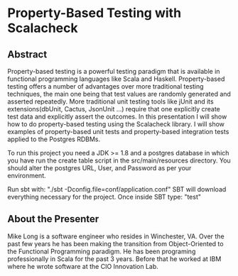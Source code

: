 # Property-Based Testing with Scalacheck

## Abstract 

Property-based testing is a powerful testing paradigm that is available in functional programming languages like Scala and Haskell.  Property-based testing offers a number of advantages over more traditional testing techniques, the main one being that test values are randomly generated and asserted repeatedly. More traditional unit testing tools like jUnit and its extensions(dbUnit, Cactus, JsonUnit ...) require that one explicitly create test data and explicitly assert the outcomes. In this presentation I will show how to do property-based testing using the Scalacheck library. I will show examples of property-based unit tests and property-based integration tests applied to the Postgres RDBMs.

To run this project you need a JDK >= 1.8 and a postgres database in which you have run the create table script in the src/main/resources directory.  You should alter the postgres URL, User, and Password as per your environment.

Run sbt with: "./sbt -Dconfig.file=conf/application.conf"
SBT will download everything necessary for the project.
Once inside SBT type: "test"

## About the Presenter

Mike Long is a software engineer who resides in Winchester, VA. Over the past few years he has been making the transition from Object-Oriented to the Functional Programming paradigm.  He has been programing professionally in Scala for the past 3 years. Before that he worked at IBM where he wrote software at the CIO Innovation Lab. 
